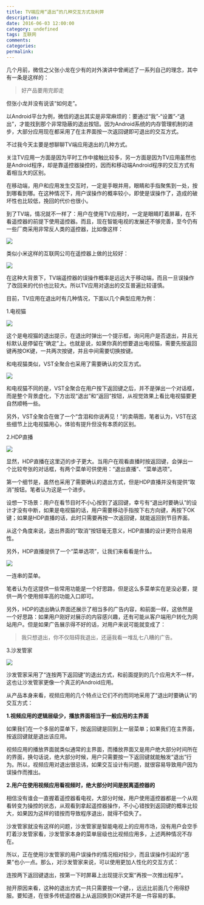 ```yaml
---
title: TV端应用“退出”的几种交互方式及利弊
description:
date: 2016-06-03 12:00:00
category: undefined
tags: 互联网
comments:
categories:
permalink:
---
```



几个月前，微信之父张小龙在少有的对外演讲中曾阐述了一系列自己的理念，其中有一条是这样的：

>好产品要用完即走

但张小龙并没有说该“如何走”。

以Android平台为例，微信的退出其实是非常麻烦的：要通过“我”-“设置”-“退出”，才能找到那个非常隐蔽的退出按钮。因为Android系统的内存管理机制的进步，大部分应用现在都采用了在主界面按一次返回键即可退出的交互方式。

不过我今天主要是想聊聊TV端应用退出的几种方式。

<!--more-->

关注TV应用一方面是因为平时工作中接触比较多，另一方面是因为TV应用虽然也是Android程序，却是靠遥控器操控的，因而和移动端Android程序的交互方式有着相当大的区别。

在移动端，用户和应用发生交互时，一定是手眼并用，眼睛和手指聚焦到一处，按到哪看到哪。在这种情况下，用户误操作的概率较小，即使是误操作了，造成的破坏性也比较低，挽回的代价也很小。

到了TV端，情况就不一样了：用户在使用TV应用时，一定是眼睛盯着屏幕，在不看遥控器的前提下使用遥控器。而且，现在智能电视的发展还不够完善，至今仍有一些厂商采用非常反人类的遥控器，比如像这样：

![](http://upload-images.jianshu.io/upload_images/120563-a963e211d7d50043.jpg?imageMogr2/auto-orient/strip%7CimageView2/2/w/1240)

类似小米这样的互联网公司在遥控器上做的比较好：

![](http://upload-images.jianshu.io/upload_images/120563-cf96851e14d16a29.jpg?imageMogr2/auto-orient/strip%7CimageView2/2/w/1240)

在这种大背景下，TV端遥控器的误操作概率是远远大于移动端，而且一旦误操作了改回来的代价也比较大。所以TV应用对退出的交互普遍比较谨慎。

目前，TV应用在退出时有几种情况，下面以几个典型应用为例：

1.电视猫

![](http://upload-images.jianshu.io/upload_images/120563-9ff5855f7589482b.jpg?imageMogr2/auto-orient/strip%7CimageView2/2/w/1240)

这个是电视猫的退出提示，在退出时弹出一个提示框，询问用户是否退出，并且光标默认是停留在“确定”上。也就是说，如果你真的想要退出电视猫，需要先按返回键再按OK键，一共两次按键，并且中间需要切换按键。

和电视猫类似，VST全聚合也采用了需要确认的交互方式。

![](http://upload-images.jianshu.io/upload_images/120563-ec0d2f992ba289d6.jpg?imageMogr2/auto-orient/strip%7CimageView2/2/w/1240)

和电视猫不同的是，VST全聚合在用户按下返回键之后，并不是弹出一个对话框，而是整个背景虚化，下方出现“退出”和“返回”按钮，从视觉效果上看比电视猫要更自然顺畅一些。

另外，VST全聚合在做了一个“含泪和你说再见！”的卖萌图，笔者认为，VST在这些细节上比电视猫用心，体验有提升但没有本质的区别。

2.HDP直播

![](http://upload-images.jianshu.io/upload_images/120563-cb9826c3a4cad643.jpg?imageMogr2/auto-orient/strip%7CimageView2/2/w/1240)

显然，HDP直播在这里迈的步子更大。当用户在观看直播时按返回键，会弹出一个比较夸张的对话框，有两个菜单可供使用：“退出直播”、“菜单选项”。

第一个细节是，虽然也采用了需要确认的退出方式，但是HDP直播并没有提供“取消”按钮。笔者认为这是一个进步。

设想一下场景：用户在看节目时不小心按到了返回键，幸亏有“退出时要确认”的设计才没有中断，如果是电视猫的话，用户需要移动手指按下右方向键，再按下OK键；如果是HDP直播的话，此时只需要再按一次返回键，就能返回到节目界面。

从这个角度来说，退出界面的“取消”按钮毫无意义，HDP直播的设计更符合易用性。

另外，HDP直播提供了一个“菜单选项”，让我们来看看是什么。

![](http://upload-images.jianshu.io/upload_images/120563-6851ca4e4c67688d.jpg?imageMogr2/auto-orient/strip%7CimageView2/2/w/1240)

一连串的菜单。

笔者认为在这提供一些常用功能是一个好思路，但是这么多菜单实在是没必要，提供一两个使用频率高的功能入口即可。

另外，HDP的退出确认界面还展示了相当多的广告内容，和前面一样，这依然是一个好思路：如果用户刚好对展示的内容感兴趣，还有可能从客户端用户转化为网站用户。但是如果广告展示得不好的话，对用户来说可能就变成了：

>我只想退出，你不仅阻碍我退出，还逼我看一堆乱七八糟的广告。

3.沙发管家

![](http://upload-images.jianshu.io/upload_images/120563-77dcb4deada8467a.jpg?imageMogr2/auto-orient/strip%7CimageView2/2/w/1240)

沙发管家采用了“连按两下返回键”的退出方式，和前面提到的几个应用大不一样，这也让沙发管家更像一个真正的Android应用。

从产品本身来看，视频应用的几个特点让它们不约而同地采用了“退出时要确认”的交互方式：

**1.视频应用的逻辑层级少，播放界面相当于一般应用的主界面**

如果我们在一个多层的菜单下，按返回键是回到上一层菜单；如果我们在主界面，按返回键就是退出该应用。

视频应用的播放界面就类似通常的主界面，而播放界面又是用户绝大部分时间所在的界面，换句话说，绝大部分时候，用户只需要按一下返回键就能触发“退出”行为。所以，视频应用对退出很忌讳，如果交互设计有问题，就很容易导致用户因为误操作而推出。

**2.用户在使用视频应用看视频时，绝大部分时间是脱离遥控器的**

相信没有谁会一直握着遥控器看电视，大部分时候，用户使用遥控器都是一个从观看转变为操控的状态，从观看到拿起遥控器操作，不小心错按到返回键的概率比较大，如果因为这样的错按而导致程序退出，就得不偿失了。

沙发管家就没有这样的问题，沙发管家是智能电视上的应用市场，没有用户会空手盯着沙发管家看，沙发管家本身的菜单层级也比视频应用多，上述两种情况不存在。

所以，正在使用沙发管家的用户误操作的情况相对较少，而且误操作引起的“恶果”也小一点。那么，对沙发管家来说，可以使用更加人性化的交互方式：

连按两下返回键退出，按第一下时屏幕上出现提示文案“再按一次推出程序”。

抛开原因来看，这种的退出方式一共只需要按一个键，，远远比前面几个用得舒服。要知道，在很多传统遥控器上从返回换到OK键并不是一件容易的事。
